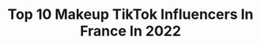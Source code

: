 ---
title: Top 10 Makeup TikTok Influencers In France In 2022
description: >-
  Find top makeup TikTok influencers in France in 2022. Most popular hashtags: #makeup #pourtoi #fyp #makeupartist.
platform: TikTok
hits: 448
text_top: Discover the top-rated TikTok accounts on inBeat.
text_bottom: Our search engine holds 448 TikTok influencers like this in France for you to pitch.
profiles:
  - username: "enzo_tout_seul"
    fullname: >-
      Enzo
    bio: >-
      CEO of makeup❤️ Instagram:enzotouseul 👁👁 👅
    location: "France"
    followers: 22300
    engagement: 2672
    commentsToLikes: 0.050045
    id: ck902s9qycrkl0j78ky91xl2q
    verified: false
    hashtags: "#duet"
  - username: "cindy.loridan.mua"
    fullname: >-
      Cindy Loridan MUA
    bio: >-
      Makeup artiste RhôneAlpes Albertville Insta↗️ Bientôt Makeuplive/questions soon
    location: "France"
    followers: 52600
    engagement: 1455
    commentsToLikes: 0.050184
    id: ckbf3xds8rz060j230r9dxct3
    verified: false
    hashtags: "#facepaint, #makeup, #makeupartist, #facepainting"
  - username: "perrinebeautyaddict"
    fullname: >-
      Perrine BeautyAddict
    bio: >-
      Makeup artist 👄 💌 (pro) : perrinebeautypro@gmail.com YouTube ⬇️
    location: "France"
    followers: 190700
    engagement: 2680
    commentsToLikes: 0.012256
    id: ckbf8g6juz1he0j23xhu00aib
    verified: false
    hashtags: "#fyp, #pourtoi, #humour, #makeupartist"
  - username: "lauradi76"
    fullname: >-
      Loloo57
    bio: >-
      🔹 25 🎂 🔹57📍 🔹Humour.dance.makeup etc👌 💠 NEW 👻Snap👻: lauradii76
    location: "France"
    followers: 8731
    engagement: 1560
    commentsToLikes: 0.043362
    id: ckbewv9hngos80j23tg1fzrja
    verified: false
    hashtags: "#foryoupage, #duo, #regardmannequin, #zoomgrosplan"
  - username: "meelissamakeup"
    fullname: >-
      Sissahh__
    bio: >-
      ✨Mélissa✨ 19 😋 Makeup artist 💄 Instagram : Melissa.maquillage
    location: "France"
    followers: 25500
    engagement: 2132
    commentsToLikes: 0.016108
    id: ckauxfitx2wl20j23ayoxqlb6
    verified: false
    hashtags: "#pourtoi, #foryou, #makeup, #fyp"
  - username: "thefrenchbeautyboy"
    fullname: >-
      Chad Monroe
    bio: >-
      Makeup artist- INSTAGRAM & YOUTUBE: @thefrenchbeautyboy
    location: "France"
    followers: 9034
    engagement: 915
    commentsToLikes: 0.058826
    id: ck900yitqb14t0j785fm2r3hf
    verified: false
    hashtags: "#pourtoi, #maquillage, #tuto, #tiktokfrance"
  - username: "nanaquine"
    fullname: >-
      Aurélie Annequin
    bio: >-
      #mum #makeupaddict #workinggirl #networkers www.nanaquinemakeup.com 
    location: "France"
    followers: 4740
    engagement: 1015
    commentsToLikes: 0.053300
    id: ck9ej97bc1k610j78ozsuo2t9
    verified: false
    hashtags: "#makeuplife, #younique, #vosavis, #makeup"
  - username: "alexialiot"
    fullname: >-
      Alexia Liot
    bio: >-
      Insta: alexialiot 📷 Soon 50k 🥰 21 ans 😊 💄makeup addict 💄
    location: "France"
    followers: 44600
    engagement: 1018
    commentsToLikes: 0.041037
    id: ck9fj3uoodxpq0j78yifakk1a
    verified: false
    hashtags: "#foryou, #duo, #pourtoi, #tendance"
  - username: "juju.lpbdt"
    fullname: >-
      Juju 🌞
    bio: >-
      🦋 IG : juliaperret1 🦋 IG MAKEUP : onfleek.julia
    location: "France"
    followers: 35500
    engagement: 1365
    commentsToLikes: 0.024268
    id: ck807csxypwrk0j78w3oj9wdg
    verified: false
    hashtags: "#fyp, #xyzbca, #slytherin, #dracomalfoy"
  - username: "soo_leil_4"
    fullname: >-
      Solenne
    bio: >-
      Insta : soo_leil_ Makeup, scketch , haul , humour Abonne toi ❤️ 🏳️‍🌈🏳️‍🌈
    location: "France"
    followers: 34700
    engagement: 1958
    commentsToLikes: 0.015453
    id: ck8z6jrp7maym0j78iho8rq3d
    verified: false
    hashtags: "#esthetique, #epilation, #estheticienne, #motivation"
---